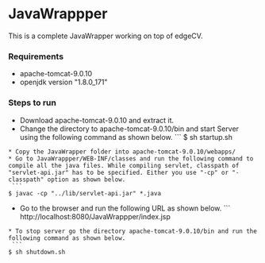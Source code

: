 # JavaWrappper

This is a complete JavaWrapper working on top of edgeCV.

### Requirements

   * apache-tomcat-9.0.10
   * openjdk version "1.8.0_171"

### Steps to run
   * Download apache-tomcat-9.0.10 and extract it.
   * Change the directory to apache-tomcat-9.0.10/bin and start Server using the following command as shown below.
	```
   $ sh startup.sh
   ```
   * Copy the JavaWrapper folder into apache-tomcat-9.0.10/webapps/
   * Go to JavaWrappper/WEB-INF/classes and run the following command to compile all the java files. While compiling servlet, classpath of "servlet-api.jar" has to be specified. Either you use "-cp" or "-classpath" option as shown below.
	```
   $ javac -cp "../lib/servlet-api.jar" *.java
   ```
   * Go to the browser and run the following URL as shown below.
	```
   http://localhost:8080/JavaWrappper/index.jsp
   ```
   * To stop server go the directory apache-tomcat-9.0.10/bin and run the following command as shown below.
	```
   $ sh shutdown.sh
   ```

